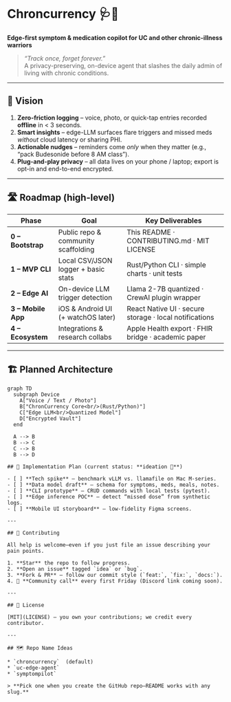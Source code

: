 # Chroncurrency 🩺📲  
**Edge-first symptom & medication copilot for UC and other chronic-illness warriors**

> *“Track once, forget forever.”*  
> A privacy-preserving, on-device agent that slashes the daily admin of living with chronic conditions.

---

## 🌟 Vision

1. **Zero-friction logging** – voice, photo, or quick-tap entries recorded **offline** in < 3 seconds.  
2. **Smart insights** – edge-LLM surfaces flare triggers and missed meds *without* cloud latency or sharing PHI.  
3. **Actionable nudges** – reminders come *only* when they matter (e.g., “pack Budesonide before 8 AM class”).  
4. **Plug-and-play privacy** – all data lives on your phone / laptop; export is opt-in and end-to-end encrypted.  

---

## 🛣️ Roadmap (high-level)

| Phase | Goal | Key Deliverables |
|-------|------|------------------|
| **0 – Bootstrap** | Public repo & community scaffolding | This README · CONTRIBUTING.md · MIT LICENSE |
| **1 – MVP CLI** | Local CSV/JSON logger + basic stats | Rust/Python CLI · simple charts · unit tests |
| **2 – Edge AI** | On-device LLM trigger detection | Llama 2-7B quantized · CrewAI plugin wrapper |
| **3 – Mobile App** | iOS & Android UI (+ watchOS later) | React Native UI · secure storage · local notifications |
| **4 – Ecosystem** | Integrations & research collabs | Apple Health export · FHIR bridge · academic paper |

---

## 🏗️ Planned Architecture

```mermaid
graph TD
  subgraph Device
    A["Voice / Text / Photo"]
    B["ChronCurrency Core<br/>(Rust/Python)"]
    C["Edge LLM<br/>Quantized Model"]
    D["Encrypted Vault"]
  end

  A --> B
  B --> C
  C --> B
  B --> D

## 🔧 Implementation Plan (current status: **ideation 🧠**)

- [ ] **Tech spike** — benchmark vLLM vs. llamafile on Mac M-series.  
- [ ] **Data model draft** — schema for symptoms, meds, meals, notes.  
- [ ] **CLI prototype** — CRUD commands with local tests (pytest).  
- [ ] **Edge inference POC** — detect “missed dose” from synthetic logs.  
- [ ] **Mobile UI storyboard** — low-fidelity Figma screens.

---

## 🤝 Contributing

All help is welcome—even if you just file an issue describing your pain points.

1. **Star** the repo to follow progress.  
2. **Open an issue** tagged `idea` or `bug`.  
3. **Fork & PR** – follow our commit style (`feat:`, `fix:`, `docs:`).  
4. 📣 **Community call** every first Friday (Discord link coming soon).

---

## 📜 License

[MIT](LICENSE) – you own your contributions; we credit every contributor.

---

## 🗺️ Repo Name Ideas

* `chroncurrency`  (default)  
* `uc-edge-agent`  
* `symptompilot`

> **Pick one when you create the GitHub repo—README works with any slug.**


